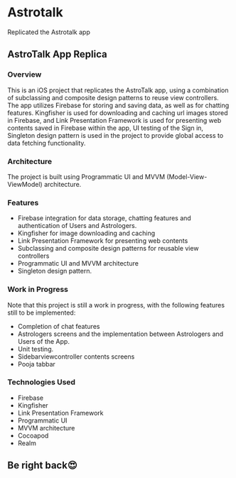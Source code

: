 # Astrotalk
Replicated the Astrotalk app

## AstroTalk App Replica

### Overview

This is an iOS project that replicates the AstroTalk app, using a combination of subclassing and composite design patterns to reuse view controllers.
The app utilizes Firebase for storing and saving data, as well as for chatting features.
Kingfisher is used for downloading and caching url images stored in Firebase, and Link Presentation Framework is used for presenting web contents saved in Firebase within the app, UI testing of the Sign in, Singleton design pattern is used in the project to provide global access to data fetching functionality.

### Architecture

The project is built using Programmatic UI and MVVM (Model-View-ViewModel) architecture.

### Features

- Firebase integration for data storage, chatting features and authentication of Users and Astrologers.
- Kingfisher for image downloading and caching
- Link Presentation Framework for presenting web contents
- Subclassing and composite design patterns for reusable view controllers
- Programmatic UI and MVVM architecture
- Singleton design pattern.

### Work in Progress

Note that this project is still a work in progress, with the following features still to be implemented:
- Completion of chat features
- Astrologers screens and the implementation between Astrologers and Users of the App.
- Unit testing.
- Sidebarviewcontroller contents screens
- Pooja tabbar 

### Technologies Used

- Firebase
- Kingfisher
- Link Presentation Framework
- Programmatic UI
- MVVM architecture
- Cocoapod
- Realm

## Be right back😍
